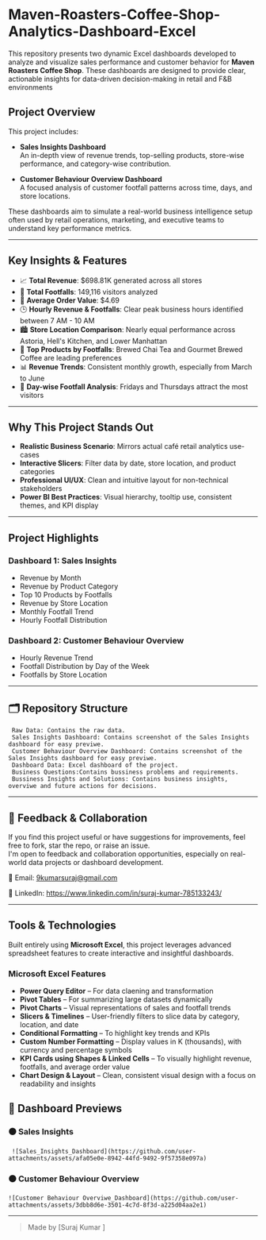 # Maven-Roasters-Coffee-Shop-Analytics-Dashboard-Excel
This repository presents two dynamic Excel dashboards developed to analyze and visualize sales performance and customer behavior for **Maven Roasters Coffee Shop**. These dashboards are designed to provide clear, actionable insights for data-driven decision-making in retail and F&B environments


##  Project Overview

This project includes:

- **Sales Insights Dashboard**  
  An in-depth view of revenue trends, top-selling products, store-wise performance, and category-wise contribution.

- **Customer Behaviour Overview Dashboard**  
  A focused analysis of customer footfall patterns across time, days, and store locations.

These dashboards aim to simulate a real-world business intelligence setup often used by retail operations, marketing, and executive teams to understand key performance metrics.

---

##  Key Insights & Features

- 📈 **Total Revenue**: $698.81K generated across all stores  
- 👣 **Total Footfalls**: 149,116 visitors analyzed  
- 🧾 **Average Order Value**: $4.69  
- 🕒 **Hourly Revenue & Footfalls**: Clear peak business hours identified between 7 AM - 10 AM  
- 🏙️ **Store Location Comparison**: Nearly equal performance across Astoria, Hell's Kitchen, and Lower Manhattan  
- 🍵 **Top Products by Footfalls**: Brewed Chai Tea and Gourmet Brewed Coffee are leading preferences  
- 📊 **Revenue Trends**: Consistent monthly growth, especially from March to June  
- 📆 **Day-wise Footfall Analysis**: Fridays and Thursdays attract the most visitors  

---

##  Why This Project Stands Out

- **Realistic Business Scenario**: Mirrors actual café retail analytics use-cases  
- **Interactive Slicers**: Filter data by date, store location, and product categories  
- **Professional UI/UX**: Clean and intuitive layout for non-technical stakeholders  
- **Power BI Best Practices**: Visual hierarchy, tooltip use, consistent themes, and KPI display

---

##  Project Highlights

### Dashboard 1: Sales Insights  
- Revenue by Month  
- Revenue by Product Category  
- Top 10 Products by Footfalls  
- Revenue by Store Location  
- Monthly Footfall Trend  
- Hourly Footfall Distribution  

### Dashboard 2: Customer Behaviour Overview  
- Hourly Revenue Trend  
- Footfall Distribution by Day of the Week  
- Footfalls by Store Location  

---

## 🗂️ Repository Structure
     Raw Data: Contains the raw data. 
     Sales Insights Dashboard: Contains screenshot of the Sales Insights dashboard for easy previwe.
     Customer Behaviour Overview Dashboard: Contains screenshot of the Sales Insights dashboard for easy previwe. 
     Dashboard Data: Excel dashboard of the project.
     Business Questions:Contains bussiness problems and requirements.
     Bussiness Insights and Solutions: Contains business insights, overviwe and future actions for decisions.
     


---

## 💬 Feedback & Collaboration

If you find this project useful or have suggestions for improvements, feel free to fork, star the repo, or raise an issue.  
I'm open to feedback and collaboration opportunities, especially on real-world data projects or dashboard development.

📧 Email: <a href="mailto:9kumarsuraj@gmail.com">9kumarsuraj@gmail.com</a> <br>
 
🔗 LinkedIn: https://www.linkedin.com/in/suraj-kumar-785133243/

---

##  Tools & Technologies

Built entirely using **Microsoft Excel**, this project leverages advanced spreadsheet features to create interactive and insightful dashboards.

### Microsoft Excel Features
- **Power Query Editor** – For data claening and transformation 
- **Pivot Tables** – For summarizing large datasets dynamically
- **Pivot Charts** – Visual representations of sales and footfall trends
- **Slicers & Timelines** – User-friendly filters to slice data by category, location, and date
- **Conditional Formatting** – To highlight key trends and KPIs
- **Custom Number Formatting** – Display values in K (thousands), with currency and percentage symbols
- **KPI Cards using Shapes & Linked Cells** – To visually highlight revenue, footfalls, and average order value
- **Chart Design & Layout** – Clean, consistent visual design with a focus on readability and insights


## 📸 Dashboard Previews

### 🟤 Sales Insights  
     ![Sales_Insights_Dashboard](https://github.com/user-attachments/assets/afa05e0e-8942-44fd-9492-9f57358e097a)
  

### 🟤 Customer Behaviour Overview  
    ![Customer Behaviour Overviwe_Dashboard](https://github.com/user-attachments/assets/3dbb8d6e-3501-4c7d-8f3d-a225d04aa2e1)
  

---

> Made  by [Suraj Kumar ]

